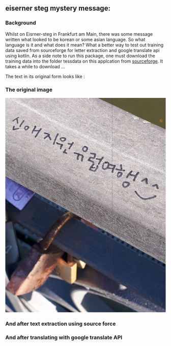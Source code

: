 ## eiserner steg mystery message: 

### Background
Whilst on Eisrner-steg in Frankfurt am Main, there was some message written what looked to be korean or some asian language. So what language is it and what does it mean? What a better way to test out training data saved from sourceforge for letter extraction and google translate api using kotlin. As a side note to run this package, one must download the training data into the folder tessdata on this applcation from [sourceforge](https://github.com/tesseract-ocr/tessdata.git). It takes a while to download ... 

The text in its original form looks like : 

### The original image

![Kiku](images/20181021_125852.jpg)

### And after text extraction using source force


### And after translating with google translate API



